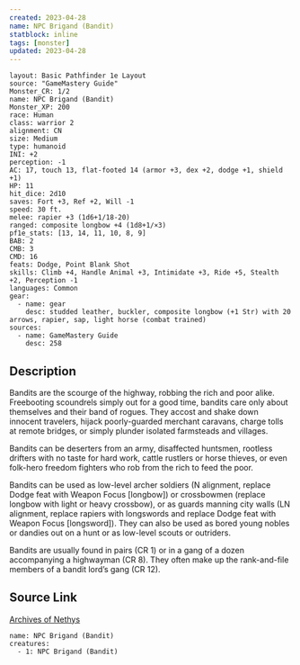 ```yaml
---
created: 2023-04-28
name: NPC Brigand (Bandit)
statblock: inline
tags: [monster]
updated: 2023-04-28
---
```

```statblock
layout: Basic Pathfinder 1e Layout
source: "GameMastery Guide"
Monster_CR: 1/2
name: NPC Brigand (Bandit)
Monster_XP: 200
race: Human
class: warrior 2
alignment: CN
size: Medium
type: humanoid
INI: +2
perception: -1
AC: 17, touch 13, flat-footed 14 (armor +3, dex +2, dodge +1, shield +1)
HP: 11
hit_dice: 2d10
saves: Fort +3, Ref +2, Will -1
speed: 30 ft.
melee: rapier +3 (1d6+1/18-20)
ranged: composite longbow +4 (1d8+1/×3)
pf1e_stats: [13, 14, 11, 10, 8, 9]
BAB: 2
CMB: 3
CMD: 16
feats: Dodge, Point Blank Shot
skills: Climb +4, Handle Animal +3, Intimidate +3, Ride +5, Stealth +2, Perception -1
languages: Common
gear:
  - name: gear
    desc: studded leather, buckler, composite longbow (+1 Str) with 20 arrows, rapier, sap, light horse (combat trained)
sources:
  - name: GameMastery Guide
    desc: 258
```
## Description
Bandits are the scourge of the highway, robbing the rich and poor alike. Freebooting scoundrels simply out for a good time, bandits care only about themselves and their band of rogues. They accost and shake down innocent travelers, hijack poorly-guarded merchant caravans, charge tolls at remote bridges, or simply plunder isolated farmsteads and villages.

Bandits can be deserters from an army, disaffected huntsmen, rootless drifters with no taste for hard work, cattle rustlers or horse thieves, or even folk-hero freedom fighters who rob from the rich to feed the poor.

Bandits can be used as low-level archer soldiers (N alignment, replace Dodge feat with Weapon Focus [longbow]) or crossbowmen (replace longbow with light or heavy crossbow), or as guards manning city walls (LN alignment, replace rapiers with longswords and replace Dodge feat with Weapon Focus [longsword]). They can also be used as bored young nobles or dandies out on a hunt or as low-level scouts or outriders.

Bandits are usually found in pairs (CR 1) or in a gang of a dozen accompanying a highwayman (CR 8). They often make up the rank-and-file members of a bandit lord’s gang (CR 12).
## Source Link
[Archives of Nethys](https://aonprd.com/NPCDisplay.aspx?ItemName=Brigand%20(Bandit))
```encounter-table
name: NPC Brigand (Bandit)
creatures:
  - 1: NPC Brigand (Bandit)
```
